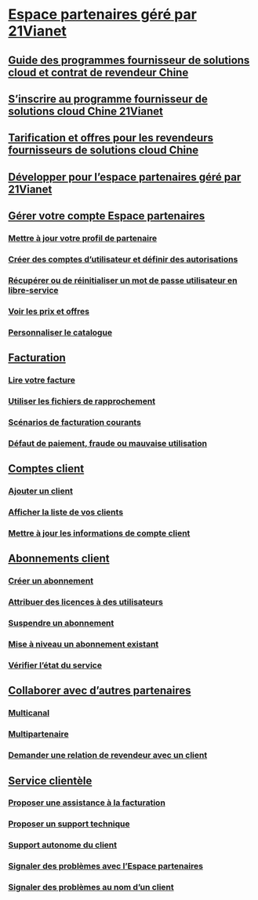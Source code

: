 # [Espace partenaires géré par 21Vianet](index.md)
## [Guide des programmes fournisseur de solutions cloud et contrat de revendeur Chine](csp-program-guide-and-agreements.md)
## [S’inscrire au programme fournisseur de solutions cloud Chine 21Vianet](enrolling-in-the-csp-program.md)
## [Tarification et offres pour les revendeurs fournisseurs de solutions cloud Chine](see-offers-and-pricing.md)
## [Développer pour l’espace partenaires géré par 21Vianet](develop-for-partner-center.md)
## [Gérer votre compte Espace partenaires](partner-center-account-setup.md)
### [Mettre à jour votre profil de partenaire](update-your-partner-profile.md)
### [Créer des comptes d’utilisateur et définir des autorisations](create-user-accounts-and-set-permissions.md)
### [Récupérer ou de réinitialiser un mot de passe utilisateur en libre-service](reset-a-user-password.md)
### [Voir les prix et offres](see-offers-and-pricing.md)
### [Personnaliser le catalogue](customize-the-catalog.md)
## [Facturation](billing.md)
### [Lire votre facture](read-your-bill.md)
### [Utiliser les fichiers de rapprochement](use-the-reconciliation-files.md)
### [Scénarios de facturation courants](common-billing-scenarios.md)
### [Défaut de paiement, fraude ou mauvaise utilisation](non-payment-fraud-or-misuse.md)
## [Comptes client](customer-accounts.md)
### [Ajouter un client](add-a-new-customer.md)
### [Afficher la liste de vos clients](see-your-customer-list.md)
### [Mettre à jour les informations de compte client](update-customer-account-info.md)
## [Abonnements client](customer-subscriptions.md)
### [Créer un abonnement](create-a-new-subscription.md)
### [Attribuer des licences à des utilisateurs](assign-licenses-to-users.md)
### [Suspendre un abonnement](suspend-a-subscription.md)
### [Mise à niveau un abonnement existant](add-licenses-or-services-to-an-existing-subscription.md)
### [Vérifier l’état du service](check-service-health.md)
## [Collaborer avec d’autres partenaires](work-with-other-partners.md)
### [Multicanal](multichannel.md)
### [Multipartenaire](multipartner.md)
### [Demander une relation de revendeur avec un client](request-a-relationship-with-a-customer.md)
## [Service clientèle](customer-support.md)
### [Proposer une assistance à la facturation](provide-billing-support.md)
### [Proposer un support technique](provide-technical-support.md)
### [Support autonome du client](customer-self-support.md)
### [Signaler des problèmes avec l’Espace partenaires](report-problems-with-partner-center.md)
### [Signaler des problèmes au nom d’un client](report-problems-on-behalf-of-a-customer.md)